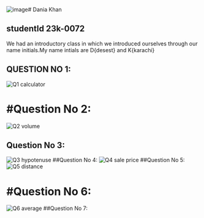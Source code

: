 ![image](https://github.com/daniakhan123/PfFall23/assets/142868029/52f884af-189a-4a0b-9d14-2e1ed9335579)# Dania Khan
## studentId 23k-0072
 We had an introductory class in which we introduced ourselves through our name initials.My name intials are D{desest} and K{karachi} 
## QUESTION NO 1:
 ![Q1 calculator](https://github.com/daniakhan123/PfFall23/assets/142868029/69e511fb-9061-4206-b04e-df4afaa3fca9)
 # #Question No 2:
![Q2 volume](https://github.com/daniakhan123/PfFall23/assets/142868029/33123bde-e465-4aed-aa1e-31dfc9b6f9d5)
## Question No 3:
![Q3 hypotenuse](https://github.com/daniakhan123/PfFall23/assets/142868029/098e18c4-4361-4c60-ae77-1823ff3a222c)
##Question No 4:
![Q4 sale price](https://github.com/daniakhan123/PfFall23/assets/142868029/c4449bd4-b960-428f-841a-f9d426a375c2)
##Question No 5:
![Q5 distance](https://github.com/daniakhan123/PfFall23/assets/142868029/d3e2ab25-feaa-4624-86ea-961e227192dc)
# #Question No 6:
![Q6 average](https://github.com/daniakhan123/PfFall23/assets/142868029/13d7efe6-6e7a-47df-aad2-2eb5149d386d)
##Question No 7:
